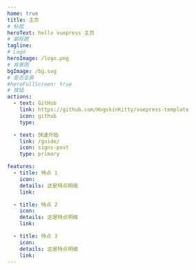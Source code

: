 ```yaml
---
home: true
title: 主页
# 标题
heroText: hello vuepress 主页
# 副标题
tagline:
# Logo
heroImage: /logo.png
# 背景图
bgImage: /bg.svg
# 是否全屏
#heroFullScreen: true
# 按钮
actions:
  - text: GitHub
    link: https://github.com/HogskinKitty/vuepress-template
    icon: github
    type: 

  - text: 快速开始
    link: /guide/
    icon: signs-post
    type: primary

features:
  - title: 特点 1
    icon:
    details: 这是特点明细
    link:

  - title: 特点 2
    icon:
    details: 这是特点明细
    link:

  - title: 特点 3
    icon:
    details: 这是特点明细
    link: 
---
```

